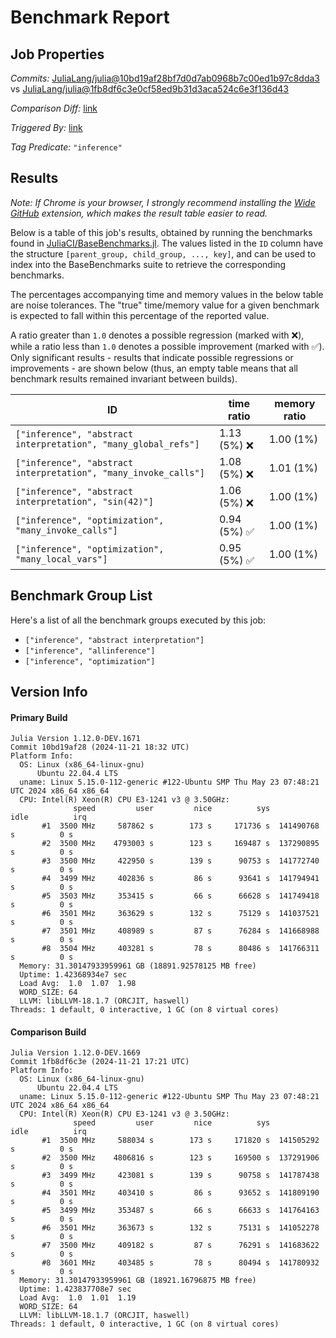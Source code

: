 # Benchmark Report

## Job Properties

*Commits:* [JuliaLang/julia@10bd19af28bf7d0d7ab0968b7c00ed1b97c8dda3](https://github.com/JuliaLang/julia/commit/10bd19af28bf7d0d7ab0968b7c00ed1b97c8dda3) vs [JuliaLang/julia@1fb8df6c3e0cf58ed9b31d3aca524c6e3f136d43](https://github.com/JuliaLang/julia/commit/1fb8df6c3e0cf58ed9b31d3aca524c6e3f136d43)

*Comparison Diff:* [link](https://github.com/JuliaLang/julia/compare/1fb8df6c3e0cf58ed9b31d3aca524c6e3f136d43..10bd19af28bf7d0d7ab0968b7c00ed1b97c8dda3)

*Triggered By:* [link](https://github.com/JuliaLang/julia/pull/56641)

*Tag Predicate:* `"inference"`

## Results

*Note: If Chrome is your browser, I strongly recommend installing the [Wide GitHub](https://chrome.google.com/webstore/detail/wide-github/kaalofacklcidaampbokdplbklpeldpj?hl=en)
extension, which makes the result table easier to read.*

Below is a table of this job's results, obtained by running the benchmarks found in
[JuliaCI/BaseBenchmarks.jl](https://github.com/JuliaCI/BaseBenchmarks.jl). The values
listed in the `ID` column have the structure `[parent_group, child_group, ..., key]`,
and can be used to index into the BaseBenchmarks suite to retrieve the corresponding
benchmarks.

The percentages accompanying time and memory values in the below table are noise tolerances. The "true"
time/memory value for a given benchmark is expected to fall within this percentage of the reported value.

A ratio greater than `1.0` denotes a possible regression (marked with :x:), while a ratio less
than `1.0` denotes a possible improvement (marked with :white_check_mark:). Only significant results - results
that indicate possible regressions or improvements - are shown below (thus, an empty table means that all
benchmark results remained invariant between builds).

| ID | time ratio | memory ratio |
|----|------------|--------------|
| `["inference", "abstract interpretation", "many_global_refs"]` | 1.13 (5%) :x: | 1.00 (1%)  |
| `["inference", "abstract interpretation", "many_invoke_calls"]` | 1.08 (5%) :x: | 1.01 (1%)  |
| `["inference", "abstract interpretation", "sin(42)"]` | 1.06 (5%) :x: | 1.00 (1%)  |
| `["inference", "optimization", "many_invoke_calls"]` | 0.94 (5%) :white_check_mark: | 1.00 (1%)  |
| `["inference", "optimization", "many_local_vars"]` | 0.95 (5%) :white_check_mark: | 1.00 (1%)  |

## Benchmark Group List

Here's a list of all the benchmark groups executed by this job:

- `["inference", "abstract interpretation"]`
- `["inference", "allinference"]`
- `["inference", "optimization"]`

## Version Info

#### Primary Build

```
Julia Version 1.12.0-DEV.1671
Commit 10bd19af28 (2024-11-21 18:32 UTC)
Platform Info:
  OS: Linux (x86_64-linux-gnu)
      Ubuntu 22.04.4 LTS
  uname: Linux 5.15.0-112-generic #122-Ubuntu SMP Thu May 23 07:48:21 UTC 2024 x86_64 x86_64
  CPU: Intel(R) Xeon(R) CPU E3-1241 v3 @ 3.50GHz: 
              speed         user         nice          sys         idle          irq
       #1  3500 MHz     587862 s        173 s     171736 s  141490768 s          0 s
       #2  3500 MHz    4793003 s        123 s     169487 s  137290895 s          0 s
       #3  3500 MHz     422950 s        139 s      90753 s  141772740 s          0 s
       #4  3499 MHz     402836 s         86 s      93641 s  141794941 s          0 s
       #5  3503 MHz     353415 s         66 s      66628 s  141749418 s          0 s
       #6  3501 MHz     363629 s        132 s      75129 s  141037521 s          0 s
       #7  3501 MHz     408989 s         87 s      76284 s  141668988 s          0 s
       #8  3504 MHz     403281 s         78 s      80486 s  141766311 s          0 s
  Memory: 31.30147933959961 GB (18891.92578125 MB free)
  Uptime: 1.42368934e7 sec
  Load Avg:  1.0  1.07  1.98
  WORD_SIZE: 64
  LLVM: libLLVM-18.1.7 (ORCJIT, haswell)
Threads: 1 default, 0 interactive, 1 GC (on 8 virtual cores)

```

#### Comparison Build

```
Julia Version 1.12.0-DEV.1669
Commit 1fb8df6c3e (2024-11-21 17:21 UTC)
Platform Info:
  OS: Linux (x86_64-linux-gnu)
      Ubuntu 22.04.4 LTS
  uname: Linux 5.15.0-112-generic #122-Ubuntu SMP Thu May 23 07:48:21 UTC 2024 x86_64 x86_64
  CPU: Intel(R) Xeon(R) CPU E3-1241 v3 @ 3.50GHz: 
              speed         user         nice          sys         idle          irq
       #1  3500 MHz     588034 s        173 s     171820 s  141505292 s          0 s
       #2  3500 MHz    4806816 s        123 s     169500 s  137291906 s          0 s
       #3  3499 MHz     423081 s        139 s      90758 s  141787438 s          0 s
       #4  3501 MHz     403410 s         86 s      93652 s  141809190 s          0 s
       #5  3499 MHz     353487 s         66 s      66633 s  141764163 s          0 s
       #6  3501 MHz     363673 s        132 s      75131 s  141052278 s          0 s
       #7  3500 MHz     409182 s         87 s      76291 s  141683622 s          0 s
       #8  3601 MHz     403485 s         78 s      80494 s  141780932 s          0 s
  Memory: 31.30147933959961 GB (18921.16796875 MB free)
  Uptime: 1.423837708e7 sec
  Load Avg:  1.0  1.01  1.19
  WORD_SIZE: 64
  LLVM: libLLVM-18.1.7 (ORCJIT, haswell)
Threads: 1 default, 0 interactive, 1 GC (on 8 virtual cores)

```
